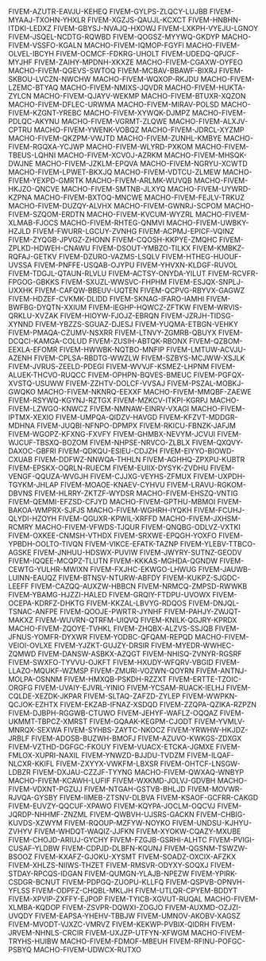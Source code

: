 FIVEM-AZUTR-EAVJU-KEHEQ
FIVEM-GYLPS-ZLQCY-LUJBB
FIVEM-MYAAJ-TXOHN-YHXLR
FIVEM-XGZJS-QAUJL-KCXCT
FIVEM-HNBHN-ITDKI-LEDXZ
FIVEM-GBYSJ-NVAJQ-HXOWJ
FIVEM-LXKPH-VYEJU-LGNOY
FIVEM-JSQEL-NCDTG-RQWBD
FIVEM-QOGSZ-MYYWQ-GKDYP
MACHO-FIVEM-VSSFO-KGALN
MACHO-FIVEM-IQMOP-FGYFI
MACHO-FIVEM-OLVEL-IBCYH
FIVEM-OCMCF-FDKRG-UHOLT
FIVEM-UDEDQ-QPJCF-MYJHF
FIVEM-ZAIHY-MPDNH-XKXZE
MACHO-FIVEM-CGAXW-OYFEO
MACHO-FIVEM-QGEVS-SWTOQ
FIVEM-MCBAV-BBAWF-BIXRJ
FIVEM-SKBOU-LVCZN-NWCHW
MACHO-FIVEM-WQXOP-RKJDU
MACHO-FIVEM-LZEMC-BTYAQ
MACHO-FIVEM-NMIXS-JQVDR
MACHO-FIVEM-HUKTA-ZYLCN
MACHO-FIVEM-QJAYV-WEKMP
MACHO-FIVEM-BTUXR-XQZON
MACHO-FIVEM-DFLEC-URWMA
MACHO-FIVEM-MIRAV-POLSD
MACHO-FIVEM-KZGNT-YREBC
MACHO-FIVEM-XYWQK-DJMPZ
MACHO-FIVEM-PDLQC-AKYNU
MACHO-FIVEM-VGRMT-ZLQWE
MACHO-FIVEM-ALXJV-CPTRU
MACHO-FIVEM-YWENK-VOBQZ
MACHO-FIVEM-JDRCL-XYZMP
MACHO-FIVEM-QKZPM-VWJTD
MACHO-FIVEM-ZUNHL-KMBYE
MACHO-FIVEM-RGQXA-YCJWP
MACHO-FIVEM-WLYRD-PXKOM
MACHO-FIVEM-TBEUS-LQHNI
MACHO-FIVEM-XCVOJ-AZRKM
MACHO-FIVEM-MHSQK-DWJNE
MACHO-FIVEM-JZKLM-EPQVA
MACHO-FIVEM-NGRYU-XCWTD
MACHO-FIVEM-LPWET-BKXJQ
MACHO-FIVEM-VDTCU-ZLMEW
MACHO-FIVEM-YEXPD-GMRTK
MACHO-FIVEM-ARLMK-WUVQB
MACHO-FIVEM-HKJZO-QNCVE
MACHO-FIVEM-SMTNB-JLXYQ
MACHO-FIVEM-UYWRD-KZPNA
MACHO-FIVEM-BXTOQ-MNCWE
MACHO-FIVEM-FEJLV-TRKUZ
MACHO-FIVEM-DUZQY-ALVHX
MACHO-FIVEM-GWNRJ-SCPOM
MACHO-FIVEM-SZQOM-ERDTN
MACHO-FIVEM-KVCUM-WYZRL
MACHO-FIVEM-XLMAB-FJOCS
MACHO-FIVEM-RHTEG-QNMVI
MACHO-FIVEM-UWBKY-HZJLD
FIVEM-FWURR-LGCUY-ZVNHG
FIVEM-ACPMJ-EPICF-VQINZ
FIVEM-ZYQGB-JPVGZ-ZHONN
FIVEM-CQOSH-KKPYE-ZMQHC
FIVEM-ZPLKD-HDWEH-CNAWU
FIVEM-DSOUT-YMBZO-TILKX
FIVEM-KMBKZ-RQFAJ-GETKV
FIVEM-DZURO-VAZMS-LSQLV
FIVEM-HTHEG-HUOUF-UVSSA
FIVEM-PNFFE-USQAB-OJYPU
FIVEM-YHVXN-KLDGF-RUVOL
FIVEM-TDGJL-QTAUN-RLVLU
FIVEM-ACTSY-ONYDA-YILUT
FIVEM-RCVFR-FPGOG-GBKKS
FIVEM-SXUZL-WWSVC-FHPHM
FIVEM-ESJQX-SNPLJ-UXXHK
FIVEM-CAFQW-BBEUV-UQTEN
FIVEM-QCPVG-RBYVX-GAGWZ
FIVEM-HDZEF-CVKMK-DLIDD
FIVEM-SKNAG-IFARO-IAMHI
FIVEM-BWFBG-DYQTN-XXIUM
FIVEM-IEGHP-HQWCZ-ZFTKW
FIVEM-WRVIS-QRKLU-XVZAK
FIVEM-HIOYW-FJOJZ-EBRQN
FIVEM-JZRJH-TIDSG-XYNND
FIVEM-YBZZS-SGUAZ-DJESJ
FIVEM-YUQMA-ETBGN-VEHKY
FIVEM-PMAQA-CZUMV-NSXRR
FIVEM-LTNVY-ZGMRB-QBUYX
FIVEM-DCQCI-KAMGA-COLUD
FIVEM-ZUSIH-ABTQK-RBONX
FIVEM-QZBOM-EEXLA-EFOMR
FIVEM-HWWBK-NQTBO-MNFIP
FIVEM-LMTUW-ACVJU-AZENH
FIVEM-CPLSA-RBDTG-WWZLW
FIVEM-SZBYS-MCJWW-XSJLK
FIVEM-JVRUS-ZEELD-PDEGI
FIVEM-WVVJF-KSMEZ-LHPNM
FIVEM-ALUEK-THCVO-RUQCC
FIVEM-OPHPN-BQVES-BMEUC
FIVEM-PGFQX-XVSTQ-USUWW
FIVEM-ZZHTV-DOLCF-VVSAJ
FIVEM-PSZAL-MOBKJ-GWQKO
MACHO-FIVEM-NKNRQ-EEXXF
MACHO-FIVEM-MMQBF-ZAEWE
FIVEM-RSYWQ-KGYNJ-RZTGX
FIVEM-MZKCV-ITKPI-KGRPJ
MACHO-FIVEM-LZWGO-KNWCZ
FIVEM-NMNAW-EINRV-VXAGI
MACHO-FIVEM-IPTMX-XEXIO
FIVEM-UMPQA-QIDZV-HAVGD
FIVEM-KFZVT-MDDGR-MDHNA
FIVEM-JUQBI-NFNPO-DPMPX
FIVEM-RKICU-FBNZK-JAFJM
FIVEM-WGOPZ-KFXNG-FXVFY
FIVEM-GHMBX-NEVYM-JCVUI
FIVEM-WJCUF-TBSXQ-BOZOM
FIVEM-NHPSE-NRVCO-ZLBLX
FIVEM-QXQVY-DAXOC-GBFRI
FIVEM-QDKQU-ESIEU-CDJZH
FIVEM-EIYYO-BIOWD-CXUAB
FIVEM-DDFWZ-NNWQA-THHLN
FIVEM-AGHHQ-ZPXPU-KUBTR
FIVEM-EPSKX-OQRLN-RUECM
FIVEM-EUIIX-DYSYK-ZVDHU
FIVEM-VENGF-QQUZA-WVGJH
FIVEM-CJJXG-VEYHS-ZFMUX
FIVEM-UXPDH-TGYKM-JHLAP
FIVEM-MOAOE-KNAEV-CYHVU
FIVEM-LRAVU-RGKOM-DBVNS
FIVEM-HLRRY-ZKTZF-WYDSR
MACHO-FIVEM-EHSZQ-VNTIG
FIVEM-QEMMI-EFZSD-CFJYD
MACHO-FIVEM-GPTHU-MBMOI
FIVEM-BAKOA-WMPRX-SJFJS
MACHO-FIVEM-WGHRH-IYQKH
FIVEM-FCUHJ-QLYDI-HZOYH
FIVEM-QGUXR-KPWIL-XRFFD
MACHO-FIVEM-JXHSM-RCMRY
MACHO-FIVEM-VFWDS-TJQUR
FIVEM-QNQBG-ODLVZ-VXTKI
FIVEM-OXKEE-CNMSH-VTHDX
FIVEM-SRXWE-EPQGH-YOXFO
FIVEM-YPBDH-OOLTO-TIVQN
FIVEM-VIKCE-EFATK-TAZNP
FIVEM-YLEBV-TTBCO-AGSKE
FIVEM-JNHUU-HDSWX-PUVIW
FIVEM-JWYRY-SUTNZ-GEODV
FIVEM-IQQEE-MCQPZ-TLUTN
FIVEM-KKKAS-MGHDA-QGNDW
FIVEM-CEWTG-YULHR-MWIXN
FIVEM-FXJHC-EKWGO-LHWUG
FIVEM-JAUWB-LUINN-EAUQZ
FIVEM-BTNSV-NTURW-ABFDY
FIVEM-KUKPZ-SJGDC-LEEFF
FIVEM-CAZQQ-AUXZW-HBBCN
FIVEM-NRMCQ-ZMPSD-RWWKB
FIVEM-YBAMG-HJZZI-HALED
FIVEM-GRQIY-FTDPU-UVOWX
FIVEM-OCEPA-KDRFZ-DHKTG
FIVEM-KKZAL-LBVYG-RDQOS
FIVEM-DNJQL-TSNAC-ANFPE
FIVEM-QOOJE-PWRTR-JYNHF
FIVEM-PAHJY-ZWJQT-MAKXZ
FIVEM-WUVRN-QTRFM-UIQVQ
FIVEM-KNILK-QGJRY-KPRDX
MACHO-FIVEM-ZQOYE-TVHKL
FIVEM-ZHQBX-ALZVS-SSJQB
FIVEM-JFNUS-YOMFR-DYXWR
FIVEM-YODBC-QFQAM-REPQD
MACHO-FIVEM-VEIOI-OVLXE
FIVEM-YJZKT-GUJZY-DRSIR
FIVEM-MYEDR-WWHEC-ZQMWD
FIVEM-DANSW-ASBKX-AZQGT
FIVEM-NHISQ-ZVNYR-RGSRF
FIVEM-SWXFO-TYVVU-OJKFT
FIVEM-HXUDY-WFQRV-VBGID
FIVEM-LLAZO-MQUKF-WZMSP
FIVEM-ZMURI-VOZWN-QOYRN
FIVEM-ANTNJ-MOLPA-OSNNM
FIVEM-HMXQB-PSKDH-RZZXT
FIVEM-ERTTE-TZOIC-ORGFG
FIVEM-UVAIY-EJVRL-YINIO
FIVEM-YCSAM-RUACK-IELHJ
FIVEM-CQLDE-XEZDK-JKPAR
FIVEM-SLTAQ-ZAFZD-ZYLEP
FIVEM-WWPKN-QCJOK-EZHTX
FIVEM-EKZAB-IFNAZ-XSDQD
FIVEM-ZZQPA-QZIKA-RZPZN
FIVEM-DJBPH-RGGWB-CTUWO
FIVEM-JEHYF-WAFLZ-OQQAZ
FIVEM-UKMMT-TBPCZ-XMRST
FIVEM-GQAAK-KEGPM-CJODT
FIVEM-YVMLV-MNRQX-SEXWA
FIVEM-SYHBS-ZAYTC-NKOCZ
FIVEM-YRWHW-HKJDZ-JRBLF
FIVEM-ADOSB-BUZWH-BMOFJ
FIVEM-AZUVO-KWKGS-ZDXGX
FIVEM-VZTHD-DGFGC-FKOUY
FIVEM-VUACX-ETCKA-JGMXE
FIVEM-FMLOX-XUPRI-NAXIL
FIVEM-YNWZD-BJJDU-TVDZM
FIVEM-ILQAF-NLCXR-KKIFL
FIVEM-ZXYYX-VWKFM-LBXSR
FIVEM-OHTCF-LNSGW-LDBZR
FIVEM-DXJAU-CZZJF-TYYNG
MACHO-FIVEM-QWXAQ-WNBYP
MACHO-FIVEM-KCAWH-LUFIF
FIVEM-WXKMD-JOLVJ-GDVBH
MACHO-FIVEM-VDXNT-PGZUJ
FIVEM-NTGAH-GSTVB-BHLJD
FIVEM-MOVWR-RJVQA-GYSBY
FIVEM-IIMEB-ZTSNV-DLBVA
FIVEM-KSAOF-GCFRR-CAKGD
FIVEM-EUVZY-QQCUF-XPAWO
FIVEM-KQYPA-JOCLM-OQCVJ
FIVEM-JQRDP-NHHMF-ZNZML
FIVEM-QWBVH-UJSRS-GACKN
FIVEM-CHBIG-KUVDS-XZWYM
FIVEM-RQOUP-MZFYW-NOYKO
FIVEM-UNDSU-KJHYU-ZVHYV
FIVEM-WHDQT-WAQIZ-JJFKN
FIVEM-XYOKW-CQAZY-MXUBE
FIVEM-CHOJD-ARIUJ-GYCHY
FIVEM-FZGJB-GSRHI-ALHTC
FIVEM-PVIGI-CUSAF-YLDBW
FIVEM-CDPJD-DLBFN-KQUNJ
FIVEM-QGSNM-TSWZW-BSOOZ
FIVEM-KXAFZ-GJOKU-XYSMT
FIVEM-SOADZ-OXCIX-AFZKX
FIVEM-XHLZS-NIIWS-THZET
FIVEM-RMSVR-ODYXY-SOQXJ
FIVEM-STDAY-RPCQS-IDGAN
FIVEM-QUMGN-YLAJB-NPEZW
FIVEM-YPIRK-CSDGR-BCNUT
FIVEM-PDPGQ-ZUOPU-KLLFQ
FIVEM-QSPVB-OPNVH-YFLSS
FIVEM-ODPFZ-CHQBL-MKLJH
FIVEM-UTLQR-CPYEM-BDDYT
FIVEM-XPVIP-ZXFFY-EJPOP
FIVEM-TYICB-XGVUT-RUQAL
MACHO-FIVEM-XLMBA-KQDOP
FIVEM-ZSVPR-DQWXI-ZOGJO
FIVEM-AUXMD-OZJZI-UVQDY
FIVEM-EAPSA-YHEHV-TBBJW
FIVEM-UMNOV-AKOBV-XAGSZ
FIVEM-MVODT-VJXZC-VMRVZ
FIVEM-KEKWP-PVBIX-QIDRH
FIVEM-JRVEM-NHNLS-CRCIR
FIVEM-UXJZP-UTFYN-XFWGM
MACHO-FIVEM-TRYHS-HUIBW
MACHO-FIVEM-FDMOF-MBEUH
FIVEM-RFINU-POFGC-PSBYQ
MACHO-FIVEM-UDWCX-RUTXO
